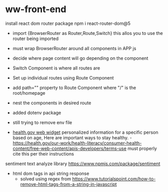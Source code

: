 # ww-front-end

install react dom router package
npm i react-router-dom@5

- import  {BrowserRouter as Router,Route,Switch} this allos you to use the router being imported

- must wrap BrowserRouter around all components in APP js

- decide where page content will go depending on the component
- Switch Component is where all routes are
- Set up individual routes using Route Component
- add path="" property to Route Component
  where "/" is the root/homepage
- nest the components in desired route

- added dotenv package
- still trying to remove env file

- [health.gov web widget](https://health.gov/our-work/health-literacy/consumer-health-content/free-web-content/health-widgets-badges)
personalized information for a specific person based on age, Here are important ways to stay healthy.
-https://health.gov/our-work/health-literacy/consumer-health-content/free-web-content/apis-developers/terms-use must properly cite this per their instructions

sentiment text analyze library
https://www.npmjs.com/package/sentiment

- html dom tags in api string response
  - solved using regex from https://www.tutorialspoint.com/how-to-remove-html-tags-from-a-string-in-javascript
